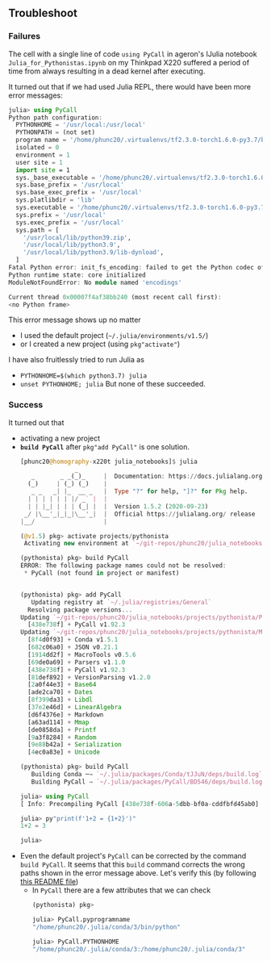## Troubleshoot
### Failures
The cell with a single line of code `using PyCall` in ageron's IJulia notebook `Julia_for_Pythonistas.ipynb` on my
Thinkpad X220 suffered a period of time from always resulting in a dead kernel after executing.

It turned out that if we had used Julia REPL, there would have been more error messages:
```julia
julia> using PyCall
Python path configuration:
  PYTHONHOME = '/usr/local:/usr/local'
  PYTHONPATH = (not set)
  program name = '/home/phunc20/.virtualenvs/tf2.3.0-torch1.6.0-py3.7/bin/python'
  isolated = 0
  environment = 1
  user site = 1
  import site = 1
  sys._base_executable = '/home/phunc20/.virtualenvs/tf2.3.0-torch1.6.0-py3.7/bin/python'
  sys.base_prefix = '/usr/local'
  sys.base_exec_prefix = '/usr/local'
  sys.platlibdir = 'lib'
  sys.executable = '/home/phunc20/.virtualenvs/tf2.3.0-torch1.6.0-py3.7/bin/python'
  sys.prefix = '/usr/local'
  sys.exec_prefix = '/usr/local'
  sys.path = [
    '/usr/local/lib/python39.zip',
    '/usr/local/lib/python3.9',
    '/usr/local/lib/python3.9/lib-dynload',
  ]
Fatal Python error: init_fs_encoding: failed to get the Python codec of the filesystem encoding
Python runtime state: core initialized
ModuleNotFoundError: No module named 'encodings'

Current thread 0x00007f4af38bb240 (most recent call first):
<no Python frame>
```
This error message shows up no matter
- I used the default project (`~/.julia/environments/v1.5/`)
- or I created a new project (using `pkg"activate"`)

I have also fruitlessly tried to run Julia as
- `PYTHONHOME=$(which python3.7) julia`
- `unset PYTHONHOME; julia`
But none of these succeeded.

### Success
It turned out that
- activating a new project
- **`build PyCall`** after `pkg"add PyCall"` is one solution.
  ```julia
  [phunc20@homography-x220t julia_notebooks]$ julia
                 _
     _       _ _(_)_     |  Documentation: https://docs.julialang.org
    (_)     | (_) (_)    |
     _ _   _| |_  __ _   |  Type "?" for help, "]?" for Pkg help.
    | | | | | | |/ _` |  |
    | | |_| | | | (_| |  |  Version 1.5.2 (2020-09-23)
   _/ |\__'_|_|_|\__'_|  |  Official https://julialang.org/ release
  |__/                   |
  
  (@v1.5) pkg> activate projects/pythonista
   Activating new environment at `~/git-repos/phunc20/julia_notebooks/projects/pythonista/Project.toml`
  
  (pythonista) pkg> build PyCall
  ERROR: The following package names could not be resolved:
   * PyCall (not found in project or manifest)
  
  
  (pythonista) pkg> add PyCall
     Updating registry at `~/.julia/registries/General`
    Resolving package versions...
  Updating `~/git-repos/phunc20/julia_notebooks/projects/pythonista/Project.toml`
    [438e738f] + PyCall v1.92.3
  Updating `~/git-repos/phunc20/julia_notebooks/projects/pythonista/Manifest.toml`
    [8f4d0f93] + Conda v1.5.1
    [682c06a0] + JSON v0.21.1
    [1914dd2f] + MacroTools v0.5.6
    [69de0a69] + Parsers v1.1.0
    [438e738f] + PyCall v1.92.3
    [81def892] + VersionParsing v1.2.0
    [2a0f44e3] + Base64
    [ade2ca70] + Dates
    [8f399da3] + Libdl
    [37e2e46d] + LinearAlgebra
    [d6f4376e] + Markdown
    [a63ad114] + Mmap
    [de0858da] + Printf
    [9a3f8284] + Random
    [9e88b42a] + Serialization
    [4ec0a83e] + Unicode
  
  (pythonista) pkg> build PyCall
     Building Conda ─→ `~/.julia/packages/Conda/tJJuN/deps/build.log`
     Building PyCall → `~/.julia/packages/PyCall/BD546/deps/build.log`
  
  julia> using PyCall
  [ Info: Precompiling PyCall [438e738f-606a-5dbb-bf0a-cddfbfd45ab0]
  
  julia> py"print(f'1+2 = {1+2}')"
  1+2 = 3
  
  julia>
  ```
- Even the default project's `PyCall` can be corrected by the command `build PyCall`. It seems that this `build`
command corrects the wrong paths shown in the error message above. Let's verify this (by following [this README file](https://github.com/JuliaPy/PyCall.jl))
  - In `PyCall` there are a few attributes that we can check
    ```julia
    (pythonista) pkg>
    
    julia> PyCall.pyprogramname
    "/home/phunc20/.julia/conda/3/bin/python"
    
    julia> PyCall.PYTHONHOME
    "/home/phunc20/.julia/conda/3:/home/phunc20/.julia/conda/3"
    ```
